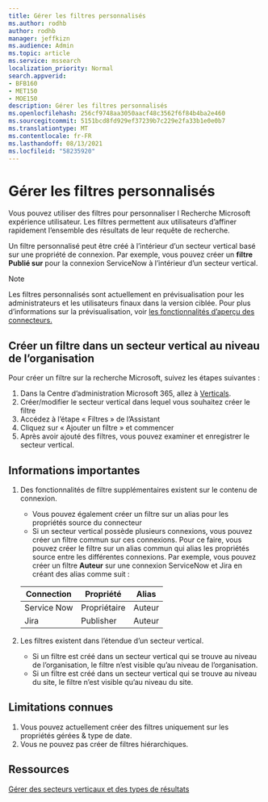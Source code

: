 ```yaml
---
title: Gérer les filtres personnalisés
ms.author: rodhb
author: rodhb
manager: jeffkizn
ms.audience: Admin
ms.topic: article
ms.service: mssearch
localization_priority: Normal
search.appverid:
- BFB160
- MET150
- MOE150
description: Gérer les filtres personnalisés
ms.openlocfilehash: 256cf9748aa3050aacf48c3562f6f84b4ba2e460
ms.sourcegitcommit: 5151bcd8fd929ef37239b7c229e2fa33b1e0e0b7
ms.translationtype: MT
ms.contentlocale: fr-FR
ms.lasthandoff: 08/13/2021
ms.locfileid: "58235920"
---
```

# <a name="manage-custom-filters"></a>Gérer les filtres personnalisés

Vous pouvez utiliser des filtres pour personnaliser l Recherche Microsoft expérience utilisateur. Les filtres permettent aux utilisateurs d’affiner rapidement l’ensemble des résultats de leur requête de recherche.

Un filtre personnalisé peut être créé à l’intérieur d’un secteur vertical basé sur une propriété de connexion. Par exemple, vous pouvez créer un **filtre Publié sur** pour la connexion ServiceNow à l’intérieur d’un secteur vertical.

> [!NOTE]
> Les filtres personnalisés sont actuellement en prévisualisation pour les administrateurs et les utilisateurs finaux dans la version ciblée. Pour plus d’informations sur la prévisualisation, voir [les fonctionnalités d’aperçu des connecteurs.](connectors-overview.md#what-are-the-preview-features)

## <a name="create-a-filter-in-an-organizational-level-vertical"></a>Créer un filtre dans un secteur vertical au niveau de l’organisation

Pour créer un filtre sur la recherche Microsoft, suivez les étapes suivantes :

1. Dans la Centre d’administration Microsoft 365, allez à [Verticals](https://admin.microsoft.com/Adminportal/Home#/MicrosoftSearch/verticals).
1. Créer/modifier le secteur vertical dans lequel vous souhaitez créer le filtre
1. Accédez à l’étape « Filtres » de l’Assistant
1. Cliquez sur « Ajouter un filtre » et commencer
1. Après avoir ajouté des filtres, vous pouvez examiner et enregistrer le secteur vertical.

## <a name="things-to-consider"></a>Informations importantes

1. Des fonctionnalités de filtre supplémentaires existent sur le contenu de connexion.

    - Vous pouvez également créer un filtre sur un alias pour les propriétés source du connecteur
    - Si un secteur vertical possède plusieurs connexions, vous pouvez créer un filtre commun sur ces connexions. Pour ce faire, vous pouvez créer le filtre sur un alias commun qui alias les propriétés source entre les différentes connexions. Par exemple, vous pouvez créer un filtre **Auteur** sur une connexion ServiceNow et Jira en créant des alias comme suit :

    | Connection | Propriété | Alias |
    | --- | --- | --- |
    | Service Now | Propriétaire | Auteur |
    | Jira | Publisher | Auteur |

1. Les filtres existent dans l’étendue d’un secteur vertical.

    - Si un filtre est créé dans un secteur vertical qui se trouve au niveau de l’organisation, le filtre n’est visible qu’au niveau de l’organisation.
    - Si un filtre est créé dans un secteur vertical qui se trouve au niveau du site, le filtre n’est visible qu’au niveau du site.

## <a name="known-limitations"></a>Limitations connues

1. Vous pouvez actuellement créer des filtres uniquement sur les propriétés gérées & type de date.
1. Vous ne pouvez pas créer de filtres hiérarchiques.

## <a name="resources"></a>Ressources

[Gérer des secteurs verticaux et des types de résultats](customize-search-page.md)
